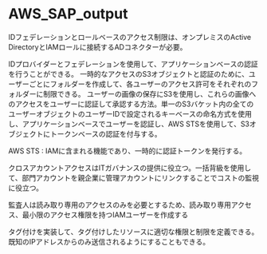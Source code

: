 # AWS_SAP_output

IDフェデレーションとロールベースのアクセス制限は、オンプレミスのActive DirectoryとIAMロールに接続するADコネクターが必要。

IDプロバイダーとフェデレーションを使用して、アプリケーションベースの認証を行うことができる。
一時的なアクセスのS3オブジェクトと認証のために、ユーザーごとにフォルダーを作成して、各ユーザーのアクセス許可をそれぞれのフォルダーに制限できる。
ユーザーの画像の保存にS3を使用し、これらの画像へのアクセスをユーザーに認証して承認する方法。単一のS3バケット内の全てのユーザーオブジェクトのユーザーIDで設定されるキーベースの命名方式を使用し、アプリケーションベースでユーザーを認証し、AWS STSを使用して、S3オブジェクトにトークンベースの認証を付与する。

AWS STS : IAMに含まれる機能であり、一時的に認証トークンを発行する。

クロスアカウントアクセスはITガバナンスの提供に役立つ。一括背級を使用して、部門アカウントを親企業に管理アカウントにリンクすることでコストの監視に役立つ。

監査人は読み取り専用のアクセスのみを必要とするため、読み取り専用アクセス、最小限のアクセス権限を持つIAMユーザーを作成する

タグ付けを実装して、タグ付けしたリソースに適切な権限と制限を定義できる。既知のIPアドレスからのみ送信されるようにすることもできる。

